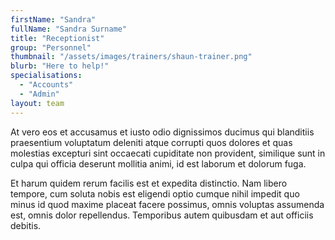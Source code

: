 ```yaml
---
firstName: "Sandra"
fullName: "Sandra Surname"
title: "Receptionist"
group: "Personnel"
thumbnail: "/assets/images/trainers/shaun-trainer.png"
blurb: "Here to help!"
specialisations:
  - "Accounts"
  - "Admin"
layout: team
---
```


At vero eos et accusamus et iusto odio dignissimos ducimus qui blanditiis praesentium voluptatum deleniti atque corrupti quos dolores et quas molestias excepturi sint occaecati cupiditate non provident, similique sunt in culpa qui officia deserunt mollitia animi, id est laborum et dolorum fuga.

Et harum quidem rerum facilis est et expedita distinctio. Nam libero tempore, cum soluta nobis est eligendi optio cumque nihil impedit quo minus id quod maxime placeat facere possimus, omnis voluptas assumenda est, omnis dolor repellendus. Temporibus autem quibusdam et aut officiis debitis.